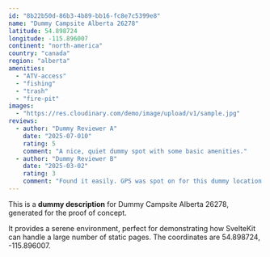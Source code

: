 ```yaml
---
id: "8b22b50d-86b3-4b89-bb16-fc8e7c5399e8"
name: "Dummy Campsite Alberta 26278"
latitude: 54.898724
longitude: -115.896007
continent: "north-america"
country: "canada"
region: "alberta"
amenities:
  - "ATV-access"
  - "fishing"
  - "trash"
  - "fire-pit"
images:
  - "https://res.cloudinary.com/demo/image/upload/v1/sample.jpg"
reviews:
  - author: "Dummy Reviewer A"
    date: "2025-07-010"
    rating: 5
    comment: "A nice, quiet dummy spot with some basic amenities."
  - author: "Dummy Reviewer B"
    date: "2025-03-02"
    rating: 3
    comment: "Found it easily. GPS was spot on for this dummy location."
---
```


This is a **dummy description** for Dummy Campsite Alberta 26278, generated for the proof of concept.

It provides a serene environment, perfect for demonstrating how SvelteKit can handle a large number of static pages. The coordinates are 54.898724, -115.896007.
